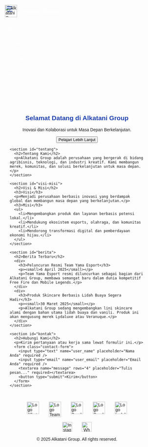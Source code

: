<!DOCTYPE html>
<html lang="id">
<head>
  <meta charset="UTF-8" />
  <meta name="viewport" content="width=device-width, initial-scale=1.0" />
  <title>Alkatani Group</title>
  <style>
    body {
      font-family: sans-serif;
      margin: 0;
      padding: 0;
    }

    /* Sidebar */
    .sidebar {
      height: 100%;
      width: 250px;
      position: fixed;
      top: 0;
      left: -250px;
      background-color: #1e3a8a;
      padding-top: 60px;
      transition: 0.3s;
      z-index: 1000;
    }

    .sidebar a {
      display: block;
      color: white;
      padding: 1rem 1.5rem;
      text-decoration: none;
    }

    .sidebar a:hover {
      background-color: #2563eb;
    }

    /* Hamburger button */
    .hamburger {
      position: fixed;
      top: 15px;
      left: 15px;
      z-index: 1100;
      cursor: pointer;
      background: none;
      border: none;
      font-size: 24px;
      color: #1e3a8a;
    }

    main {
      margin-left: 0;
      padding: 2rem;
      transition: margin-left 0.3s;
    }

    .logo-container {
      display: flex;
      align-items: center;
      gap: 1rem;
      padding: 1rem;
    }

    .logo-container img {
      width: 40px;
    }

    h2 {
      color: #1e40af;
    }

    .logo-row {
      display: flex;
      justify-content: center;
      gap: 2rem;
      margin-bottom: 1rem;
    }

    .contact-form input, .contact-form textarea {
      width: 100%;
      margin-bottom: 1rem;
      padding: 0.5rem;
      border: 1px solid #ccc;
      border-radius: 5px;
    }

    .contact-form button {
      background-color: #2563eb;
      color: white;
      padding: 0.5rem 1rem;
      border: none;
      border-radius: 5px;
    }

    /* Overlay */
    .overlay {
      display: none;
      position: fixed;
      top: 0;
      left: 0;
      height: 100vh;
      width: 100vw;
      background: rgba(0, 0, 0, 0.4);
      z-index: 900;
    }
  </style>
</head>
<body>
  <!-- Hamburger Button -->
  <button class="hamburger" onclick="toggleSidebar()">☰</button>

  <!-- Sidebar -->
  <div id="sidebar" class="sidebar">
    <div class="logo-container">
      <img src="Image/AlkataniGroup.jpg" alt="Alkatani Group" />
      <h3 style="color:white; margin: 0;">Alkatani Group</h3>
    </div>
    <a href="#beranda">Beranda</a>
    <a href="#tentang">Tentang Kami</a>
    <a href="#visi-misi">Visi & Misi</a>
    <a href="#berita">Berita</a>
    <a href="#kontak">Kontak</a>
  </div>

  <!-- Overlay -->
  <div id="overlay" class="overlay" onclick="toggleSidebar()"></div>

  <!-- Main Content -->
  <main id="main">
    <section id="beranda" style="text-align: center;">
      <h2>Selamat Datang di Alkatani Group</h2>
      <p>Inovasi dan Kolaborasi untuk Masa Depan Berkelanjutan.</p>
      <button onclick="alert('Fitur ini masih dalam pengembangan')">Pelajari Lebih Lanjut</button>
    </section>

    <section id="tentang">
      <h2>Tentang Kami</h2>
      <p>Alkatani Group adalah perusahaan yang bergerak di bidang agribisnis, teknologi, dan industri kreatif. Kami membangun merek, komunitas, dan solusi berkelanjutan untuk masa depan.</p>
    </section>

    <section id="visi-misi">
      <h2>Visi & Misi</h2>
      <h3>Visi</h3>
      <p>Menjadi perusahaan berbasis inovasi yang berdampak global dan membangun masa depan yang berkelanjutan.</p>
      <h3>Misi</h3>
      <ul>
        <li>Mengembangkan produk dan layanan berbasis potensi lokal.</li>
        <li>Mendukung ekosistem esports, olahraga, dan komunitas kreatif.</li>
        <li>Mendorong transformasi digital dan pemberdayaan ekonomi hijau.</li>
      </ul>
    </section>

    <section id="berita">
      <h2>Berita Terbaru</h2>
      <div>
        <h3>Peluncuran Resmi Team Yama Esport</h3>
        <p><small>6 April 2025</small></p>
        <p>Team Yama Esport resmi diluncurkan sebagai bagian dari Alkatani Group, membawa semangat baru dalam dunia kompetitif Free Fire dan Mobile Legends.</p>
      </div>
      <div>
        <h3>Produk Skincare Berbasis Lidah Buaya Segera Hadir</h3>
        <p><small>30 Maret 2025</small></p>
        <p>Alkatani Group sedang mengembangkan lini skincare alami dengan bahan utama lidah buaya dan vanili. Produk ini akan mengusung merek Lydaluxe atau Veranuque.</p>
      </div>
    </section>

    <section id="kontak">
      <h2>Hubungi Kami</h2>
      <p>Kirim pertanyaan atau kerja sama lewat formulir ini.</p>
      <form class="contact-form">
        <input type="text" name="user_name" placeholder="Nama Anda" required />
        <input type="email" name="user_email" placeholder="Email Anda" required />
        <textarea name="message" rows="4" placeholder="Tulis pesan..." required></textarea>
        <button type="submit">Kirim</button>
      </form>
    </section>
  </main>

<footer>
  <div class="logo-row">
    <img src="Image/AlkataniGroup.jpg" alt="Logo Alkatani" width="40" height="40" />
    <img src="Image/Team-Yama-GG.png" alt="Logo Team Yama" width="40" height="50" />
    <img src="Image/SundaraLebakFC.png" alt="Logo Sundara Lebak FC" width="40" height="40" />
    <img src="Image/SundaraVC.png" alt="Logo Sundara VC" width="40" height="40" />
    <img src="Image/Lydaluxe.png" alt="Logo Lydaluxe" width="40" height="40" />
  </div>

  <div style="margin: 1rem 0; text-align: center;">
<!-- Media Sosial -->
<div class="logo-row" style="margin-top: 1rem;">
  <a href="https://www.instagram.com/alkatani.pazri?igsh=ZG00Nm1tcG85amZw" target="_blank">
    <img src="Image/Instagram.png" alt="Instagram" width="32" height="32" />
  </a>
  <a href="https://Wa.me/6285718244652" target="_blank">
    <img src="Image/Whatsapp.png" alt="Whatsapp" width="32" height="32" />
  </a>
</div>

  <p style="text-align: center;">&copy; 2025 Alkatani Group. All rights reserved.</p>
</footer>

  <script>
    function toggleSidebar() {
      const sidebar = document.getElementById("sidebar");
      const overlay = document.getElementById("overlay");
      if (sidebar.style.left === "0px") {
        sidebar.style.left = "-250px";
        overlay.style.display = "none";
      } else {
        sidebar.style.left = "0px";
        overlay.style.display = "block";
      }
    }
  </script>
</body>
</html>
